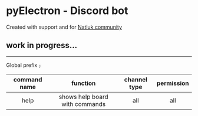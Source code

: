 # pyElectron - Discord bot

Created with support and for [Natluk community](https://discord.gg/BA7wcxk3wb)

## work in progress...

----
Global prefix `;`

| command name  | function      | channel type | permission |
|:-------------:|:-------------:|:------------:|:----------:|
| help      | shows help board with commands  | all        | all     |
